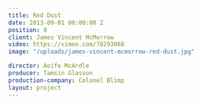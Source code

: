 ```yaml
---
title: Red Dust
date: 2013-09-01 00:00:00 Z
position: 0
client: James Vincent McMorrow
video: https://vimeo.com/78293068
image: "/uploads/james-vincent-mcmorrow-red-dust.jpg"

director: Aoife McArdle
producer: Tamsin Glasson
production-company: Colonel Blimp
layout: project
---
```


